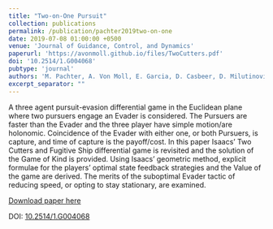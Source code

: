 ```yaml
---
title: "Two-on-One Pursuit"
collection: publications
permalink: /publication/pachter2019two-on-one
date: 2019-07-08 01:00:00 +0500
venue: 'Journal of Guidance, Control, and Dynamics'
paperurl: 'https://avonmoll.github.io/files/TwoCutters.pdf'
doi: '10.2514/1.G004068'
pubtype: 'journal'
authors: 'M. Pachter, A. Von Moll, E. Garcia, D. Casbeer, D. Milutinović'
excerpt_separator: ""
---
```

A three agent pursuit-evasion differential game in the Euclidean plane where two pursuers engage an Evader is considered. The Pursuers are faster than the Evader and the three player have simple motion/are holonomic. Coincidence of the Evader with either one, or both Pursuers, is capture, and time of capture is the payoff/cost. In this paper Isaacs’ Two Cutters and Fugitive Ship differential game is revisited and the solution of the Game of Kind is provided. Using Isaacs’ geometric method, explicit formulae for the players’ optimal state feedback strategies and the Value of the game are derived. The merits of the suboptimal Evader tactic of reducing speed, or opting to stay stationary, are examined.

[Download paper here](https://avonmoll.github.io/files/TwoCutters.pdf)

DOI: [10.2514/1.G004068](https://doi.org/10.2514/1.G004068)